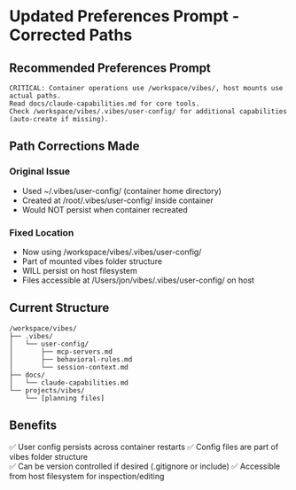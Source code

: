 # Updated Preferences Prompt - Corrected Paths

## Recommended Preferences Prompt
```
CRITICAL: Container operations use /workspace/vibes/, host mounts use actual paths.
Read docs/claude-capabilities.md for core tools.
Check /workspace/vibes/.vibes/user-config/ for additional capabilities (auto-create if missing).
```

## Path Corrections Made

### Original Issue
- Used ~/.vibes/user-config/ (container home directory)
- Created at /root/.vibes/user-config/ inside container
- Would NOT persist when container recreated

### Fixed Location  
- Now using /workspace/vibes/.vibes/user-config/
- Part of mounted vibes folder structure
- WILL persist on host filesystem
- Files accessible at /Users/jon/vibes/.vibes/user-config/ on host

## Current Structure
```
/workspace/vibes/
├── .vibes/
│   └── user-config/
│       ├── mcp-servers.md
│       ├── behavioral-rules.md
│       └── session-context.md
├── docs/
│   └── claude-capabilities.md
└── projects/vibes/
    └── [planning files]
```

## Benefits
✅ User config persists across container restarts
✅ Config files are part of vibes folder structure  
✅ Can be version controlled if desired (.gitignore or include)
✅ Accessible from host filesystem for inspection/editing

